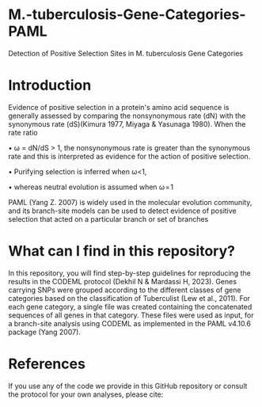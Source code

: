 # M.-tuberculosis-Gene-Categories-PAML
Detection of Positive Selection Sites in M. tuberculosis Gene Categories

# Introduction
Evidence of positive selection in a protein's amino acid sequence is generally assessed by comparing the nonsynonymous rate (dN) with the synonymous rate (dS)(Kimura 1977, Miyaga & Yasunaga 1980). When the rate ratio 

• ω = dN/dS > 1, the nonsynonymous rate is greater than the synonymous rate and this is interpreted as evidence for the action of positive selection. 

• Purifying selection is inferred when ω<1, 

• whereas neutral evolution is assumed when ω = 1

PAML (Yang Z. 2007) is widely used in the molecular evolution community, and its branch-site models can be used to detect evidence of positive selection that acted on a particular branch or set of branches


# What can I find in this repository?
In this repository, you will find step-by-step guidelines for reproducing the results in the CODEML protocol (Dekhil N & Mardassi H, 2023). Genes carrying SNPs were grouped according to the different classes of gene categories based on the classification of Tuberculist (Lew et al., 2011). For each gene category, a single file was created containing the concatenated sequences of all genes in that category. These files were used as input, for a branch-site analysis using CODEML as implemented in the PAML v4.10.6 package (Yang 2007).

# References
If you use any of the code we provide in this GitHub repository or consult the protocol for your own analyses, please cite:




